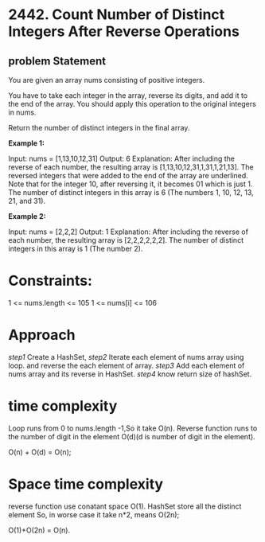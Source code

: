 # 2442. Count Number of Distinct Integers After Reverse Operations

## problem Statement
You are given an array nums consisting of positive integers.

You have to take each integer in the array, reverse its digits, and add it to the end of the array. You should apply this operation to the original integers in nums.

Return the number of distinct integers in the final array.

 

**Example 1:**

Input: nums = [1,13,10,12,31]
Output: 6
Explanation: After including the reverse of each number, the resulting array is [1,13,10,12,31,1,31,1,21,13].
The reversed integers that were added to the end of the array are underlined. Note that for the integer 10, after reversing it, it becomes 01 which is just 1.
The number of distinct integers in this array is 6 (The numbers 1, 10, 12, 13, 21, and 31).

**Example 2:**

Input: nums = [2,2,2]
Output: 1
Explanation: After including the reverse of each number, the resulting array is [2,2,2,2,2,2].
The number of distinct integers in this array is 1 (The number 2).
 

# Constraints:

1 <= nums.length <= 105
1 <= nums[i] <= 106

# Approach
*step1* Create a HashSet,
*step2* Iterate each element of nums array using loop. and reverse the each element of array.
*step3* Add each element of nums array and its reverse in HashSet.
*step4* know return size of hashSet.

# time complexity 

Loop runs from 0 to nums.length -1,So it take O(n).
Reverse function runs to the number of digit in the element O(d)(d is number of digit in the element).

O(n) + O(d) = O(n);

# Space time complexity

reverse function use conatant space O(1).
HashSet store all the distinct element So, in worse case it take n*2, means O(2n);

O(1)+O(2n) = O(n).